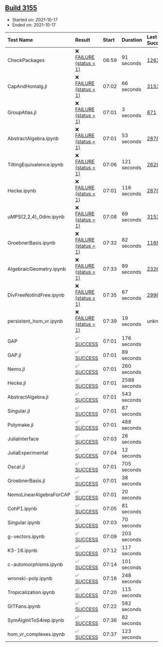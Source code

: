 ## [Build 3155](https://oscarci.mathematik.uni-kl.de/job/oscar-stable/3155/)

* Started on: 2021-10-17
* Ended on: 2021-10-17

| Test Name    | Result | Start | Duration | Last Success | First Failure |
|:-------------|:-------|:------|:---------|:-------------|:--------------|
| CheckPackages | ❌ [FAILURE (status = 1)](https://oscarci.mathematik.uni-kl.de/job/oscar-stable/3155/artifact/logs/build-3155/CheckPackages.log) | 06:59 | 91 seconds | [1263](https://oscarci.mathematik.uni-kl.de/job/oscar-stable/1263/) | [1264](https://oscarci.mathematik.uni-kl.de/job/oscar-stable/1264/) |
| CapAndHomalg.jl | ❌ [FAILURE (status = 1)](https://oscarci.mathematik.uni-kl.de/job/oscar-stable/3155/artifact/logs/build-3155/CapAndHomalg.jl.log) | 07:02 | 66 seconds | [3153](https://oscarci.mathematik.uni-kl.de/job/oscar-stable/3153/) | [3154](https://oscarci.mathematik.uni-kl.de/job/oscar-stable/3154/) |
| GroupAtlas.jl | ❌ [FAILURE (status = 1)](https://oscarci.mathematik.uni-kl.de/job/oscar-stable/3155/artifact/logs/build-3155/GroupAtlas.jl.log) | 07:01 | 3 seconds | [871](https://oscarci.mathematik.uni-kl.de/job/oscar-stable/871/) | [872](https://oscarci.mathematik.uni-kl.de/job/oscar-stable/872/) |
| AbstractAlgebra.ipynb | ❌ [FAILURE (status = 1)](https://oscarci.mathematik.uni-kl.de/job/oscar-stable/3155/artifact/logs/build-3155/AbstractAlgebra.ipynb.log) | 07:01 | 53 seconds | [2878](https://oscarci.mathematik.uni-kl.de/job/oscar-stable/2878/) | [2879](https://oscarci.mathematik.uni-kl.de/job/oscar-stable/2879/) |
| TiltingEquivalence.ipynb | ❌ [FAILURE (status = 1)](https://oscarci.mathematik.uni-kl.de/job/oscar-stable/3155/artifact/logs/build-3155/TiltingEquivalence.ipynb.log) | 07:06 | 121 seconds | [2629](https://oscarci.mathematik.uni-kl.de/job/oscar-stable/2629/) | [2630](https://oscarci.mathematik.uni-kl.de/job/oscar-stable/2630/) |
| Hecke.ipynb | ❌ [FAILURE (status = 1)](https://oscarci.mathematik.uni-kl.de/job/oscar-stable/3155/artifact/logs/build-3155/Hecke.ipynb.log) | 07:01 | 116 seconds | [2878](https://oscarci.mathematik.uni-kl.de/job/oscar-stable/2878/) | [2879](https://oscarci.mathematik.uni-kl.de/job/oscar-stable/2879/) |
| uMPS(2,2,4)_0dim.ipynb | ❌ [FAILURE (status = 1)](https://oscarci.mathematik.uni-kl.de/job/oscar-stable/3155/artifact/logs/build-3155/uMPS-2-2-4-_0dim.ipynb.log) | 07:08 | 69 seconds | [3153](https://oscarci.mathematik.uni-kl.de/job/oscar-stable/3153/) | [3154](https://oscarci.mathematik.uni-kl.de/job/oscar-stable/3154/) |
| GroebnerBasis.ipynb | ❌ [FAILURE (status = 1)](https://oscarci.mathematik.uni-kl.de/job/oscar-stable/3155/artifact/logs/build-3155/GroebnerBasis.ipynb.log) | 07:32 | 82 seconds | [1168](https://oscarci.mathematik.uni-kl.de/job/oscar-stable/1168/) | [1169](https://oscarci.mathematik.uni-kl.de/job/oscar-stable/1169/) |
| AlgebraicGeometry.ipynb | ❌ [FAILURE (status = 1)](https://oscarci.mathematik.uni-kl.de/job/oscar-stable/3155/artifact/logs/build-3155/AlgebraicGeometry.ipynb.log) | 07:33 | 89 seconds | [2326](https://oscarci.mathematik.uni-kl.de/job/oscar-stable/2326/) | [2327](https://oscarci.mathematik.uni-kl.de/job/oscar-stable/2327/) |
| DivFreeNotIndFree.ipynb | ❌ [FAILURE (status = 1)](https://oscarci.mathematik.uni-kl.de/job/oscar-stable/3155/artifact/logs/build-3155/DivFreeNotIndFree.ipynb.log) | 07:35 | 67 seconds | [2998](https://oscarci.mathematik.uni-kl.de/job/oscar-stable/2998/) | [2999](https://oscarci.mathematik.uni-kl.de/job/oscar-stable/2999/) |
| persistent_hom_vr.ipynb | ❌ [FAILURE (status = 1)](https://oscarci.mathematik.uni-kl.de/job/oscar-stable/3155/artifact/logs/build-3155/persistent_hom_vr.ipynb.log) | 07:39 | 19 seconds | unknown | unknown |
| GAP | ✅ [SUCCESS](https://oscarci.mathematik.uni-kl.de/job/oscar-stable/3155/artifact/logs/build-3155/GAP.log) | 07:01 | 176 seconds |  |  |
| GAP.jl | ✅ [SUCCESS](https://oscarci.mathematik.uni-kl.de/job/oscar-stable/3155/artifact/logs/build-3155/GAP.jl.log) | 07:01 | 89 seconds |  |  |
| Nemo.jl | ✅ [SUCCESS](https://oscarci.mathematik.uni-kl.de/job/oscar-stable/3155/artifact/logs/build-3155/Nemo.jl.log) | 07:01 | 260 seconds |  |  |
| Hecke.jl | ✅ [SUCCESS](https://oscarci.mathematik.uni-kl.de/job/oscar-stable/3155/artifact/logs/build-3155/Hecke.jl.log) | 07:01 | 2588 seconds |  |  |
| AbstractAlgebra.jl | ✅ [SUCCESS](https://oscarci.mathematik.uni-kl.de/job/oscar-stable/3155/artifact/logs/build-3155/AbstractAlgebra.jl.log) | 07:01 | 543 seconds |  |  |
| Singular.jl | ✅ [SUCCESS](https://oscarci.mathematik.uni-kl.de/job/oscar-stable/3155/artifact/logs/build-3155/Singular.jl.log) | 07:01 | 87 seconds |  |  |
| Polymake.jl | ✅ [SUCCESS](https://oscarci.mathematik.uni-kl.de/job/oscar-stable/3155/artifact/logs/build-3155/Polymake.jl.log) | 07:01 | 488 seconds |  |  |
| JuliaInterface | ✅ [SUCCESS](https://oscarci.mathematik.uni-kl.de/job/oscar-stable/3155/artifact/logs/build-3155/JuliaInterface.log) | 07:03 | 26 seconds |  |  |
| JuliaExperimental | ✅ [SUCCESS](https://oscarci.mathematik.uni-kl.de/job/oscar-stable/3155/artifact/logs/build-3155/JuliaExperimental.log) | 07:04 | 12 seconds |  |  |
| Oscar.jl | ✅ [SUCCESS](https://oscarci.mathematik.uni-kl.de/job/oscar-stable/3155/artifact/logs/build-3155/Oscar.jl.log) | 07:01 | 705 seconds |  |  |
| GroebnerBasis.jl | ✅ [SUCCESS](https://oscarci.mathematik.uni-kl.de/job/oscar-stable/3155/artifact/logs/build-3155/GroebnerBasis.jl.log) | 07:01 | 38 seconds |  |  |
| NemoLinearAlgebraForCAP | ✅ [SUCCESS](https://oscarci.mathematik.uni-kl.de/job/oscar-stable/3155/artifact/logs/build-3155/NemoLinearAlgebraForCAP.log) | 07:01 | 20 seconds |  |  |
| CohP1.ipynb | ✅ [SUCCESS](https://oscarci.mathematik.uni-kl.de/job/oscar-stable/3155/artifact/logs/build-3155/CohP1.ipynb.log) | 07:05 | 81 seconds |  |  |
| Singular.ipynb | ✅ [SUCCESS](https://oscarci.mathematik.uni-kl.de/job/oscar-stable/3155/artifact/logs/build-3155/Singular.ipynb.log) | 07:03 | 70 seconds |  |  |
| g-vectors.ipynb | ✅ [SUCCESS](https://oscarci.mathematik.uni-kl.de/job/oscar-stable/3155/artifact/logs/build-3155/g-vectors.ipynb.log) | 07:09 | 203 seconds |  |  |
| K3-16.ipynb | ✅ [SUCCESS](https://oscarci.mathematik.uni-kl.de/job/oscar-stable/3155/artifact/logs/build-3155/K3-16.ipynb.log) | 07:12 | 117 seconds |  |  |
| c-automorphisms.ipynb | ✅ [SUCCESS](https://oscarci.mathematik.uni-kl.de/job/oscar-stable/3155/artifact/logs/build-3155/c-automorphisms.ipynb.log) | 07:14 | 101 seconds |  |  |
| wronski-poly.ipynb | ✅ [SUCCESS](https://oscarci.mathematik.uni-kl.de/job/oscar-stable/3155/artifact/logs/build-3155/wronski-poly.ipynb.log) | 07:16 | 248 seconds |  |  |
| Tropicalization.ipynb | ✅ [SUCCESS](https://oscarci.mathematik.uni-kl.de/job/oscar-stable/3155/artifact/logs/build-3155/Tropicalization.ipynb.log) | 07:20 | 115 seconds |  |  |
| GITFans.ipynb | ✅ [SUCCESS](https://oscarci.mathematik.uni-kl.de/job/oscar-stable/3155/artifact/logs/build-3155/GITFans.ipynb.log) | 07:22 | 582 seconds |  |  |
| SymAlgIntToS4rep.ipynb | ✅ [SUCCESS](https://oscarci.mathematik.uni-kl.de/job/oscar-stable/3155/artifact/logs/build-3155/SymAlgIntToS4rep.ipynb.log) | 07:36 | 82 seconds |  |  |
| hom_vr_complexes.ipynb | ✅ [SUCCESS](https://oscarci.mathematik.uni-kl.de/job/oscar-stable/3155/artifact/logs/build-3155/hom_vr_complexes.ipynb.log) | 07:37 | 123 seconds |  |  |
